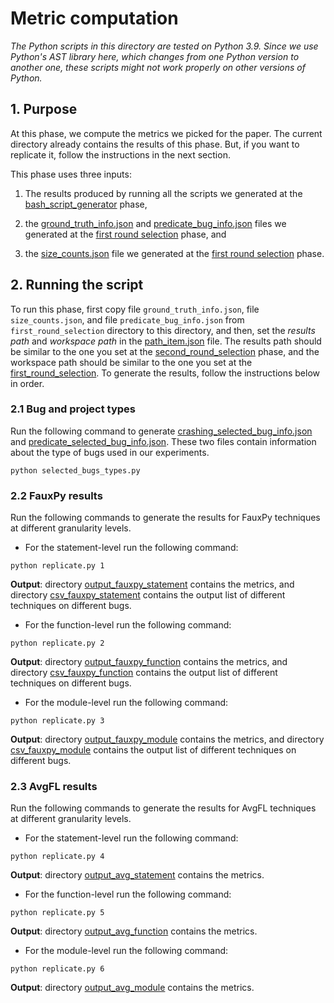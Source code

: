 # Metric computation

*The Python scripts in this directory are tested on Python 3.9.
Since we use Python's AST library here, which changes from
one Python version to another one, these scripts might not work
properly on other versions of Python.* 

## 1. Purpose

At this phase, we compute the metrics we picked for 
the paper. The current directory already contains the results of
this phase. But, if you want to replicate it, follow the
instructions in the next section.

This phase uses three inputs:

1. The results produced by running all the scripts we generated at
the [bash_script_generator](/bash_script_generator) phase,

2. the [ground_truth_info.json](/first_round_selection/ground_truth_info.json) and
[predicate_bug_info.json](/first_round_selection/predicate_bug_info.json) files
we generated at the
[first round selection](/first_round_selection) phase, and

3. the [size_counts.json](/first_round_selection/size_counts.json)
file we generated at the [first round selection](/first_round_selection) phase.



## 2. Running the script

To run this phase, first copy file `ground_truth_info.json`, file
`size_counts.json`, and file `predicate_bug_info.json`
from `first_round_selection` directory to this directory, and
then, set the *results path* and *workspace path*
in the [path_item.json](path_item.json) file. The results path should be similar to the one you set 
at the [second_round_selection](/second_round_selection) phase, and
the workspace path should be similar to the one you set at
the [first_round_selection](/first_round_selection). To generate
the results, follow the instructions below in order.

### 2.1 Bug and project types 

Run the following command to generate
[crashing_selected_bug_info.json](crashing_selected_bug_info.json) and
[predicate_selected_bug_info.json](predicate_selected_bug_info.json).
These two files contain information about the type of bugs used in our experiments.

```
python selected_bugs_types.py
```

### 2.2 FauxPy results

Run the following commands to generate the results for
FauxPy techniques at different granularity levels.

- For the statement-level run the following command:
```
python replicate.py 1
```

**Output**: directory [output_fauxpy_statement](output_fauxpy_statement)
contains the metrics, and directory [csv_fauxpy_statement](csv_fauxpy_statement)
contains the output list of different techniques on different bugs.

- For the function-level run the following command:
```
python replicate.py 2
```

**Output**: directory [output_fauxpy_function](output_fauxpy_function)
contains the metrics, and directory [csv_fauxpy_function](csv_fauxpy_function)
contains the output list of different techniques on different bugs.

- For the module-level run the following command:
```
python replicate.py 3
```

**Output**: directory [output_fauxpy_module](output_fauxpy_module)
contains the metrics, and directory [csv_fauxpy_module](csv_fauxpy_module)
contains the output list of different techniques on different bugs.

### 2.3 AvgFL results

Run the following commands to generate the results for
AvgFL techniques at different granularity levels.

- For the statement-level run the following command:
```
python replicate.py 4
```

**Output**: directory [output_avg_statement](output_avg_statement)
contains the metrics.

- For the function-level run the following command:
```
python replicate.py 5
```

**Output**: directory [output_avg_function](output_avg_function)
contains the metrics.

- For the module-level run the following command:
```
python replicate.py 6
```

**Output**: directory [output_avg_module](output_avg_module)
contains the metrics.
